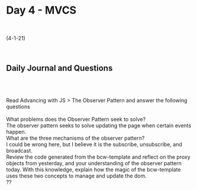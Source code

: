 # Day 4 - MVCS
<br>
  
 (4-1-21)

<br>

## Daily Journal and Questions
<br>
<br>


Read Advancing with JS > The Observer Pattern and answer the following questions
<br>
<br>
What problems does the Observer Pattern seek to solve?
<br>
The observer pattern seeks to solve updating the page when certain events happen.
<br>
What are the three mechanisms of the observer pattern?
<br>
I could be wrong here, but I believe it is the subscribe, unsubscribe, and broadcast.
<br>
Review the code generated from the bcw-template and reflect on the proxy objects from yesterday, and your understanding of the observer pattern today. With this knowledge, explain how the magic of the bcw-template uses these two concepts to manage and update the dom.
<br>
??
<br>